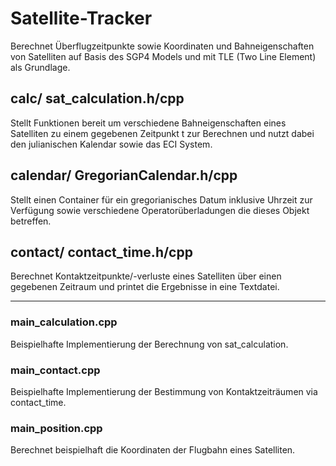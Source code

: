 # Satellite-Tracker
Berechnet Überflugzeitpunkte sowie Koordinaten und Bahneigenschaften von Satelliten auf Basis des SGP4 Models und mit TLE (Two Line Element) als Grundlage.

## **calc/** sat_calculation.h/cpp ##
Stellt Funktionen bereit um verschiedene Bahneigenschaften eines Satelliten zu einem gegebenen Zeitpunkt t zur Berechnen und nutzt dabei den julianischen Kalendar sowie das ECI System.

## **calendar/** GregorianCalendar.h/cpp ##
Stellt einen Container für ein gregorianisches Datum inklusive Uhrzeit zur Verfügung sowie verschiedene Operatorüberladungen die dieses Objekt betreffen.

## **contact/** contact_time.h/cpp ##
Berechnet Kontaktzeitpunkte/-verluste eines Satelliten über einen gegebenen Zeitraum und printet die Ergebnisse in eine Textdatei.

----------------------------------------------------------

### **main_calculation.cpp** ###
Beispielhafte Implementierung der Berechnung von sat_calculation.

### **main_contact.cpp** ###
Beispielhafte Implementierung der Bestimmung von Kontaktzeiträumen via contact_time.

### **main_position.cpp** ###
Berechnet beispielhaft die Koordinaten der Flugbahn eines Satelliten.